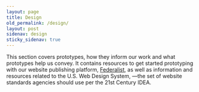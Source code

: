 ```yaml
---
layout: page
title: Design
old_permalink: /design/
layout: post
sidenav: design
sticky_sidenav: true
---
```


This section covers prototypes, how they inform our work and what prototypes help us convey. It contains resources to get started prototyping with our website publishing platform, [Federalist](https://federalist.18f.gov), as well as information and resources related to the U.S. Web Design System, —the set of website standards agencies should use per the 21st Century IDEA.

